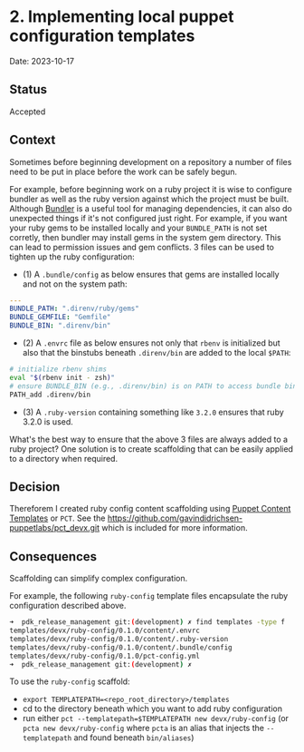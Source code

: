 # 2. Implementing local puppet configuration templates

Date: 2023-10-17

## Status

Accepted

## Context

Sometimes before beginning development on a repository a number of files need to be put in place before the work can be safely begun.  

For example, before beginning work on a ruby project it is wise to configure bundler as well as the ruby version against which the project must be built.  Although [Bundler](https://bundler.io) is a useful tool for managing dependencies, it can also do unexpected things if it's not configured just right.  For example, if you want your ruby gems to be installed locally and your ``BUNDLE_PATH`` is not set corretly, then bundler may install gems in the system gem directory. This can lead to permission issues and gem conflicts.  3 files can be used to tighten up the ruby configuration:

* (1) A `.bundle/config` as below ensures that gems are installed locally and not on the system path:

```yaml
---
BUNDLE_PATH: ".direnv/ruby/gems"
BUNDLE_GEMFILE: "Gemfile"
BUNDLE_BIN: ".direnv/bin"
```

* (2) A `.envrc` file as below ensures not only that `rbenv` is initialized but also that the binstubs beneath `.direnv/bin` are added to the local `$PATH`:

```bash
# initialize rbenv shims
eval "$(rbenv init - zsh)" 
# ensure BUNDLE_BIN (e.g., .direnv/bin) is on PATH to access bundle binstubs
PATH_add .direnv/bin
```

* (3) A `.ruby-version` containing something like `3.2.0` ensures that ruby 3.2.0 is used.

What's the best way to ensure that the above 3 files are always added to a ruby project?  One solution is to create scaffolding that can be easily applied to a directory when required.

## Decision

Thereforem I created ruby config content scaffolding using [Puppet Content Templates](https://puppetlabs.github.io/devx/pct/) or `PCT`.  See the <https://github.com/gavindidrichsen-puppetlabs/pct_devx.git> which is included for more information.

## Consequences

Scaffolding can simplify complex configuration.  

For example, the following `ruby-config` template files encapsulate the ruby configuration described above.

```bash
➜  pdk_release_management git:(development) ✗ find templates -type f
templates/devx/ruby-config/0.1.0/content/.envrc
templates/devx/ruby-config/0.1.0/content/.ruby-version
templates/devx/ruby-config/0.1.0/content/.bundle/config
templates/devx/ruby-config/0.1.0/pct-config.yml
➜  pdk_release_management git:(development) ✗ 
```

To use the `ruby-config` scaffold:

* `export TEMPLATEPATH=<repo_root_directory>/templates`
* cd to the directory beneath which you want to add ruby configuration
* run either ``pct --templatepath=$TEMPLATEPATH new devx/ruby-config`` (or ``pcta new devx/ruby-config`` where ``pcta`` is an alias that injects the ``--templatepath`` and found beneath `bin/aliases`)

